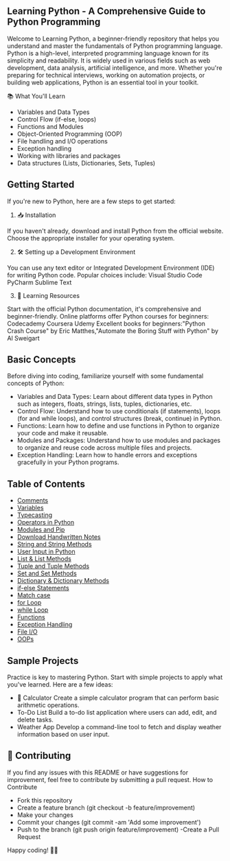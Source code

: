 ##  Learning Python - A Comprehensive Guide to Python Programming
Welcome to Learning Python, a beginner-friendly repository that helps you understand and master the fundamentals of Python programming language.<br>
Python is a high-level, interpreted programming language known for its simplicity and readability. It is widely used in various fields such as web development, data analysis, artificial intelligence, and more. Whether you're preparing for technical interviews, working on automation projects, or building web applications, Python is an essential tool in your toolkit.

📚 What You'll Learn <br>

- Variables and Data Types 
- Control Flow (if-else, loops)
- Functions and Modules 
- Object-Oriented Programming (OOP)
- File handling and I/O operations
- Exception handling 
- Working with libraries and packages 
- Data structures (Lists, Dictionaries, Sets, Tuples) 


## Getting Started <br>
If you're new to Python, here are a few steps to get started: <br>
 1. 📥 Installation <br>

If you haven't already, download and install Python from the official website. Choose the appropriate installer for your operating system. <br>

2. 🛠️ Setting up a Development Environment <br>

You can use any text editor or Integrated Development Environment (IDE) for writing Python code. Popular choices include:
Visual Studio Code
PyCharm
Sublime Text
 <br>


 3. 📖 Learning Resources <br>

Start with the official Python documentation, it's comprehensive and beginner-friendly.
Online platforms offer Python courses for beginners:
Codecademy
Coursera
Udemy
Excellent books for beginners:"Python Crash Course" by Eric Matthes,"Automate the Boring Stuff with Python" by Al Sweigart

##  Basic Concepts
Before diving into coding, familiarize yourself with some fundamental concepts of Python:

- Variables and Data Types: Learn about different data types in Python such as integers, floats, strings, lists, tuples, dictionaries, etc.
- Control Flow: Understand how to use conditionals (if statements), loops (for and while loops), and control structures (break, continue) in Python.
- Functions: Learn how to define and use functions in Python to organize your code and make it reusable.
- Modules and Packages: Understand how to use modules and packages to organize and reuse code across multiple files and projects.
- Exception Handling: Learn how to handle errors and exceptions gracefully in your Python programs.


## Table of Contents

- [Comments](#comments)
- [Variables](#variables)
- [Typecasting](#typecasting)
- [Operators in Python](#operators-in-python)
- [Modules and Pip](#modules-and-pip)
- [Download Handwritten Notes](#download-handwritten-notes)
- [String and String Methods](#string-and-string-methods)
- [User Input in Python](#user-input-in-python)
- [List & List Methods](#list--list-methods)
- [Tuple and Tuple Methods](#tuple-and-tuple-methods)
- [Set and Set Methods](#set-and-set-methods)
- [Dictionary & Dictionary Methods](#dictionary--dictionary-methods)
- [if-else Statements](#if-else-statements)
- [Match case](#match-case)
- [for Loop](#for-loop)
- [while Loop](#while-loop)
- [Functions](#functions)
- [Exception Handling](#exception-handling)
- [File I/O](#file-io)
- [OOPs](#oops)


##  Sample Projects
Practice is key to mastering Python. Start with simple projects to apply what you've learned. Here are a few ideas:
- 🧮 Calculator
Create a simple calculator program that can perform basic arithmetic operations.
-  To-Do List
Build a to-do list application where users can add, edit, and delete tasks.
-  Weather App
Develop a command-line tool to fetch and display weather information based on user input.

## 🤝 Contributing<br>
If you find any issues with this README or have suggestions for improvement, feel free to contribute by submitting a pull request.
How to Contribute<br>

- Fork this repository
- Create a feature branch (git checkout -b feature/improvement)
- Make your changes
- Commit your changes (git commit -am 'Add some improvement')
- Push to the branch (git push origin feature/improvement)
-Create a Pull Request


Happy coding! 🐍✨
